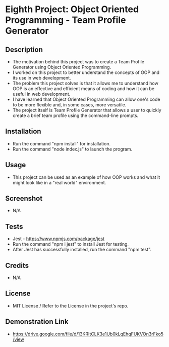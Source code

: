 # Eighth Project: Object Oriented Programming - Team Profile Generator

## Description

- The motivation behind this project was to create a Team Profile Generator using Object Oriented Programming.
- I worked on this project to better understand the concepts of OOP and its use in web development.
- The problem this project solves is that it allows me to understand how OOP is an effective and efficient means of coding and how it can be useful in web development.
- I have learned that Object Oriented Programming can allow one's code to be more flexible and, in some cases, more versatile.
- The project itself is Team Profile Generator that allows a user to quickly create a brief team profile using the command-line prompts.

## Installation 
- Run the command "npm install" for installation.
- Run the command "node index.js" to launch the program.

## Usage
- This project can be used as an example of how OOP works and what it might look like in a "real world" environment.

## Screenshot
- N/A

## Tests
- Jest - https://www.npmjs.com/package/jest
- Run the command "npm i jest" to install Jest for testing.
- After Jest has successfully installed, run the command "npm test".

## Credits
- N/A

## License
- MIT License / Refer to the License in the project's repo.

## Demonstration Link
- https://drive.google.com/file/d/13KRItCLK3e1Ub0kLqEhqFUKVOn3rFko5/view
